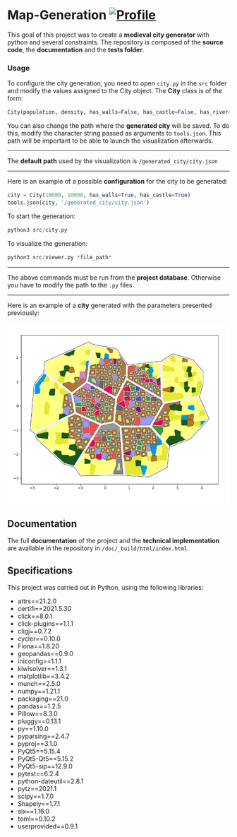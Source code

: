 # Map-Generation [![Profile][title-img]][profile]

[title-img]:https://img.shields.io/badge/-LAVS-blue
[profile]:https://github.com/LAVS-TM

This goal of this project was to create a **medieval city generator** with python and several constraints. The repository is composed of the **source code**, the **documentation** and the **tests folder**.

### Usage

To configure the city generation, you need to open `city.py` in the `src` folder and modify the values assigned to the City object. The **City** class is of the form:

```python
City(population, density, has_walls=False, has_castle=False, has_river=False)
```

You can also change the path where the **generated city** will be saved. To do this, modify the character string passed as arguments to `tools.json`. This path will be important to be able to launch the visualization afterwards.

---
The **default path** used by the visualization is `/generated_city/city.json`

---

Here is an example of a possible **configuration** for the city to be generated:

```python
city = City(10000, 10000, has_walls=True, has_castle=True)
tools.json(city, '/generated_city/city.json')
```

To start the generation:

```python
python3 src/city.py
```

To visualize the generation:

```python
python3 src/viewer.py *file_path*
```

---
The above commands must be run from the **project database**. Otherwise you have to modify the path to the `.py` files.

---

Here is an example of a **city** generated with the parameters presented previously:

<img src="https://github.com/LAVS-TM/Map-Generation/blob/main/doc/CityExample.png" alt="Example city">

## Documentation

The full **documentation** of the project and the **technical implementation** are available in the repository in `/doc/_build/html/index.html`.

## Specifications

This project was carried out in Python, using the following libraries:

* attrs==21.2.0
* certifi==2021.5.30
* click==8.0.1
* click-plugins==1.1.1
* cligj==0.7.2
* cycler==0.10.0
* Fiona==1.8.20
* geopandas==0.9.0
* iniconfig==1.1.1
* kiwisolver==1.3.1
* matplotlib==3.4.2
* munch==2.5.0
* numpy==1.21.1
* packaging==21.0
* pandas==1.2.5
* Pillow==8.3.0
* pluggy==0.13.1
* py==1.10.0
* pyparsing==2.4.7
* pyproj==3.1.0
* PyQt5==5.15.4
* PyQt5-Qt5==5.15.2
* PyQt5-sip==12.9.0
* pytest==6.2.4
* python-dateutil==2.8.1
* pytz==2021.1
* scipy==1.7.0
* Shapely==1.7.1
* six==1.16.0
* toml==0.10.2
* userprovided==0.9.1